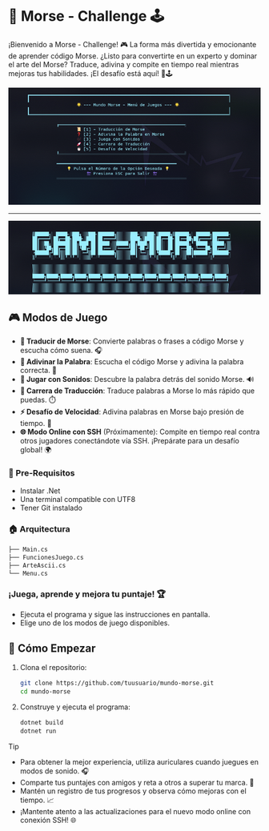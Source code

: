 # 🌟 **Morse - Challenge** 🕹️  
¡Bienvenido a Morse - Challenge! 🎮 La forma más divertida y emocionante de aprender código Morse. ¿Listo para convertirte en un experto y dominar el arte del Morse? Traduce, adivina y compite en tiempo real mientras mejoras tus habilidades. ¡El desafío está aquí! 🚀🕹️ 

![alt text](image-1.png)

---

![alt text](image-2.png)

## 🎮 **Modos de Juego**  
- **📜 Traducir de Morse**: Convierte palabras o frases a código Morse y escucha cómo suena. 🎧  
- **🔮 Adivinar la Palabra**: Escucha el código Morse y adivina la palabra correcta. 🧠  
- **🎵 Jugar con Sonidos**: Descubre la palabra detrás del sonido Morse. 🔊  
- **🏁 Carrera de Traducción**: Traduce palabras a Morse lo más rápido que puedas. ⏱️  
- **⚡ Desafío de Velocidad**: Adivina palabras en Morse bajo presión de tiempo. 💨  
- **🌐 Modo Online con SSH** (Próximamente): Compite en tiempo real contra otros jugadores conectándote vía SSH. ¡Prepárate para un desafío global! 🌍

### 📜 Pre-Requisitos 
- Instalar .Net 
- Una terminal compatible con UTF8
- Tener Git instalado


### 🏠 Arquitectura
```
├── Main.cs
├── FuncionesJuego.cs
├── ArteAscii.cs
└── Menu.cs
```


### ¡Juega, aprende y mejora tu puntaje! 🏆

- Ejecuta el programa y sigue las instrucciones en pantalla.
- Elige uno de los modos de juego disponibles.

## 🚀 **Cómo Empezar** 

1. Clona el repositorio:
    ```bash
    git clone https://github.com/tuusuario/mundo-morse.git  
    cd mundo-morse
    ```
2. Construye y ejecuta el programa:
    ```bash
    dotnet build  
    dotnet run
    ```

> [!TIP]  
> - Para obtener la mejor experiencia, utiliza auriculares cuando juegues en modos de sonido. 🎧  
> - Comparte tus puntajes con amigos y reta a otros a superar tu marca. 🎯  
> - Mantén un registro de tus progresos y observa cómo mejoras con el tiempo. 📈  
> - ¡Mantente atento a las actualizaciones para el nuevo modo online con conexión SSH! 🌐